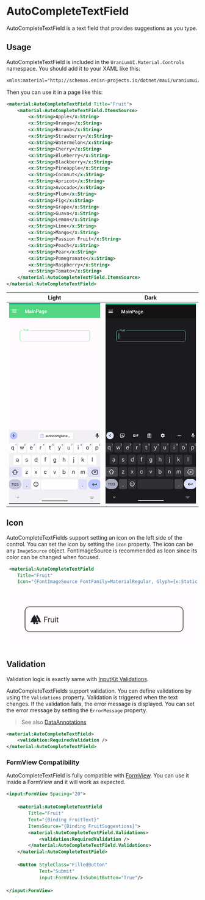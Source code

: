 # AutoCompleteTextField
AutoCompleteTextField is a text field that provides suggestions as you type.

## Usage
AutoCompleteTextField is included in the `UraniumUI.Material.Controls` namespace. You should add it to your XAML like this:

```xml
xmlns:material="http://schemas.enisn-projects.io/dotnet/maui/uraniumui/material"
```

Then you can use it in a page like this:
    
```xml
<material:AutoCompleteTextField Title="Fruit">
    <material:AutoCompleteTextField.ItemsSource>
        <x:String>Apple</x:String>
        <x:String>Orange</x:String>
        <x:String>Banana</x:String>
        <x:String>Strawberry</x:String>
        <x:String>Watermelon</x:String>
        <x:String>Cherry</x:String>
        <x:String>Blueberry</x:String>
        <x:String>Blackberry</x:String>
        <x:String>Pineapple</x:String>
        <x:String>Coconut</x:String>
        <x:String>Apricot</x:String>
        <x:String>Avocado</x:String>
        <x:String>Plum</x:String>
        <x:String>Fig</x:String>
        <x:String>Grape</x:String>
        <x:String>Guava</x:String>
        <x:String>Lemon</x:String>
        <x:String>Lime</x:String>
        <x:String>Mango</x:String>
        <x:String>Passion Fruit</x:String>
        <x:String>Peach</x:String>
        <x:String>Pear</x:String>
        <x:String>Pomegranate</x:String>
        <x:String>Raspberry</x:String>
        <x:String>Tomato</x:String>
    </material:AutoCompleteTextField.ItemsSource>
</material:AutoCompleteTextField>
```

| Light | Dark |
| --- | --- |
| ![MAUI AutoComplete Entry](images/autocompletetextfield-demo-android-light.gif) | ![MAUI AutoComplete Entry](images/autocompletetextfield-demo-android-dark.gif) |


## Icon
AutoCompleteTextFields support setting an icon on the left side of the control. You can set the icon by setting the `Icon` property. The icon can be any `ImageSource` object. FontImageSource is recommended as Icon since its color can be changed when focused.

```xml
 <material:AutoCompleteTextField
    Title="Fruit"
    Icon="{FontImageSource FontFamily=MaterialRegular, Glyph={x:Static m:MaterialRegular.Forest}}"/>
```

![MAUI AutoComplete Entry with icon](images/autocompletetextfield-icon-android-light.png)

## Validation
Validation logic is exactly same with [InputKit Validations](https://enisn-projects.io/docs/en/inputkit/latest/components/controls/FormView#validations).


AutoCompleteTextFields support validation. You can define validations by using the `Validations` property. Validation is triggered when the text changes. If the validation fails, the error message is displayed. You can set the error message by setting the `ErrorMessage` property.

> See also [DataAnnotations](../../../validations/DataAnnotations.md)

```xml
<material:AutoCompleteTextField>
    <validation:RequiredValidation />
</material:AutoCompleteTextField>
```

### FormView Compatibility
AutoCompleteTextField is fully compatible with [FormView](https://enisn-projects.io/docs/en/inputkit/latest/components/controls/FormView). You can use it inside a FormView and it will work as expected.


```xml
<input:FormView Spacing="20">

    <material:AutoCompleteTextField 
        Title="Fruit" 
        Text="{Binding FruitText}"
        ItemsSource="{Binding FruitSuggestions}">
        <material:AutoCompleteTextField.Validations>
            <validation:RequiredValidation />
        </material:AutoCompleteTextField.Validations>
    </material:AutoCompleteTextField>

    <Button StyleClass="FilledButton"
            Text="Submit"
            input:FormView.IsSubmitButton="True"/>

</input:FormView>
```